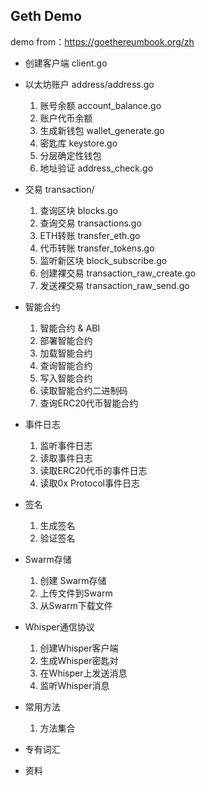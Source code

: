 ## Geth Demo

demo from：https://goethereumbook.org/zh   


- 创建客户端 client.go
- 以太坊账户 address/address.go
    1. 账号余额 account_balance.go
    2. 账户代币余额
    3. 生成新钱包 wallet_generate.go
    4. 密匙库 keystore.go
    5. 分层确定性钱包
    6. 地址验证 address_check.go    
- 交易 transaction/
    1. 查询区块 blocks.go
    2. 查询交易 transactions.go
    3. ETH转账 transfer_eth.go
    4. 代币转账 transfer_tokens.go
    5. 监听新区块 block_subscribe.go
    6. 创建裸交易 transaction_raw_create.go
    7. 发送裸交易 transaction_raw_send.go

- 智能合约
    1. 智能合约 & ABI
    2. 部署智能合约
    3. 加载智能合约
    4. 查询智能合约
    5. 写入智能合约
    6. 读取智能合约二进制码
    7. 查询ERC20代币智能合约

- 事件日志
    1. 监听事件日志
    2. 读取事件日志
    3. 读取ERC20代币的事件日志
    4. 读取0x Protocol事件日志

- 签名
    1. 生成签名
    2. 验证签名
- Swarm存储
    1. 创建 Swarm存储
    2. 上传文件到Swarm
    3. 从Swarm下载文件
- Whisper通信协议
    1. 创建Whisper客户端
    2. 生成Whisper密匙对
    3. 在Whisper上发送消息
    4. 监听Whisper消息
- 常用方法
    1. 方法集合
- 专有词汇
- 资料